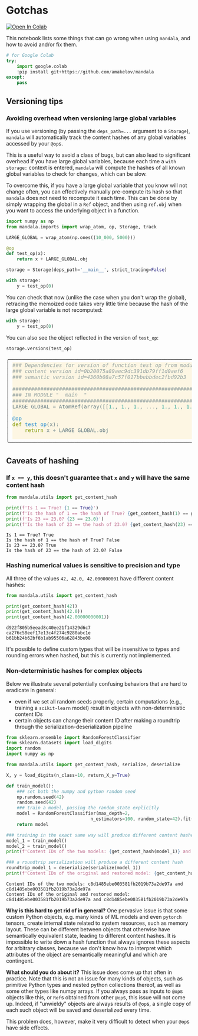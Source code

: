 # Gotchas
<a href="https://colab.research.google.com/github/amakelov/mandala/blob/master/docs_notebooks/tutorials/gotchas.ipynb"> 
  <img src="https://colab.research.google.com/assets/colab-badge.svg" alt="Open In Colab"/> </a>

This notebook lists some things that can go wrong when using `mandala`, and
how to avoid and/or fix them.


```python
# for Google Colab
try:
    import google.colab
    !pip install git+https://github.com/amakelov/mandala
except:
    pass
```

## Versioning tips

### Avoiding overhead when versioning large global variables
If you use versioning (by passing the `deps_path=...` argument to a `Storage`),
`mandala` will automatically track the content hashes of any global variables
accessed by your `@op`s. 

This is a useful way to avoid a class of bugs, but can also lead to significant
overhead if you have large global variables, because each time a `with storage:`
context is entered, `mandala` will compute the hashes of all known global
variables to check for changes, which can be slow.

To overcome this, if you have a large global variable that you know will not
change often, you can effectively manually pre-compute its hash so that
`mandala` does not need to recompute it each time. This can be done by simply
wrapping the global in a `Ref` object, and then using `ref.obj` when you want
to access the underlying object in a function.


```python
import numpy as np
from mandala.imports import wrap_atom, op, Storage, track

LARGE_GLOBAL = wrap_atom(np.ones((10_000, 5000)))

@op
def test_op(x):
    return x + LARGE_GLOBAL.obj

storage = Storage(deps_path='__main__', strict_tracing=False)
```


```python
with storage:
    y = test_op(0)
```

You can check that now (unlike the case when you don't wrap the global),
retracing the memoized code takes very little time because the hash of the large
global variable is not recomputed:


```python
with storage:
    y = test_op(0)
```

You can also see the object reflected in the version of `test_op`:


```python
storage.versions(test_op)
```


<pre style="white-space:pre;overflow-x:auto;line-height:normal;font-family:Menlo,'DejaVu Sans Mono',consolas,'Courier New',monospace">╭─────────────────────────────────────────────────────────────────────────────────────────────────────────────────╮
│ <span style="color: #93a1a1; text-decoration-color: #93a1a1; background-color: #fdf6e3; font-style: italic">### Dependencies for version of function test_op from module __main__</span><span style="background-color: #fdf6e3">                                          </span> │
│ <span style="color: #93a1a1; text-decoration-color: #93a1a1; background-color: #fdf6e3; font-style: italic">### content_version_id=0b20075a89aec9dc391db79ff1d0aef6</span><span style="background-color: #fdf6e3">                                                        </span> │
│ <span style="color: #93a1a1; text-decoration-color: #93a1a1; background-color: #fdf6e3; font-style: italic">### semantic_version_id=4360b08a7c57f017bbebbdec2fbd92b3</span><span style="background-color: #fdf6e3">                                                       </span> │
│ <span style="background-color: #fdf6e3">                                                                                                               </span> │
│ <span style="color: #93a1a1; text-decoration-color: #93a1a1; background-color: #fdf6e3; font-style: italic">################################################################################</span><span style="background-color: #fdf6e3">                               </span> │
│ <span style="color: #93a1a1; text-decoration-color: #93a1a1; background-color: #fdf6e3; font-style: italic">### IN MODULE "__main__"</span><span style="background-color: #fdf6e3">                                                                                       </span> │
│ <span style="color: #93a1a1; text-decoration-color: #93a1a1; background-color: #fdf6e3; font-style: italic">################################################################################</span><span style="background-color: #fdf6e3">                               </span> │
│ <span style="color: #657b83; text-decoration-color: #657b83; background-color: #fdf6e3">LARGE_GLOBAL </span><span style="color: #93a1a1; text-decoration-color: #93a1a1; background-color: #fdf6e3">=</span><span style="color: #657b83; text-decoration-color: #657b83; background-color: #fdf6e3"> AtomRef(array([[</span><span style="color: #2aa198; text-decoration-color: #2aa198; background-color: #fdf6e3">1.</span><span style="color: #657b83; text-decoration-color: #657b83; background-color: #fdf6e3">, </span><span style="color: #2aa198; text-decoration-color: #2aa198; background-color: #fdf6e3">1.</span><span style="color: #657b83; text-decoration-color: #657b83; background-color: #fdf6e3">, </span><span style="color: #2aa198; text-decoration-color: #2aa198; background-color: #fdf6e3">1.</span><span style="color: #657b83; text-decoration-color: #657b83; background-color: #fdf6e3">, </span><span style="color: #93a1a1; text-decoration-color: #93a1a1; background-color: #fdf6e3">...</span><span style="color: #657b83; text-decoration-color: #657b83; background-color: #fdf6e3">, </span><span style="color: #2aa198; text-decoration-color: #2aa198; background-color: #fdf6e3">1.</span><span style="color: #657b83; text-decoration-color: #657b83; background-color: #fdf6e3">, </span><span style="color: #2aa198; text-decoration-color: #2aa198; background-color: #fdf6e3">1.</span><span style="color: #657b83; text-decoration-color: #657b83; background-color: #fdf6e3">, </span><span style="color: #2aa198; text-decoration-color: #2aa198; background-color: #fdf6e3">1.</span><span style="color: #657b83; text-decoration-color: #657b83; background-color: #fdf6e3">], [</span><span style="color: #2aa198; text-decoration-color: #2aa198; background-color: #fdf6e3">1.</span><span style="color: #657b83; text-decoration-color: #657b83; background-color: #fdf6e3">, </span><span style="color: #2aa198; text-decoration-color: #2aa198; background-color: #fdf6e3">1.</span><span style="color: #657b83; text-decoration-color: #657b83; background-color: #fdf6e3">, </span><span style="color: #2aa198; text-decoration-color: #2aa198; background-color: #fdf6e3">1.</span><span style="color: #657b83; text-decoration-color: #657b83; background-color: #fdf6e3">, </span><span style="color: #93a1a1; text-decoration-color: #93a1a1; background-color: #fdf6e3">...</span><span style="color: #657b83; text-decoration-color: #657b83; background-color: #fdf6e3">, </span><span style="color: #2aa198; text-decoration-color: #2aa198; background-color: #fdf6e3">1.</span><span style="color: #657b83; text-decoration-color: #657b83; background-color: #fdf6e3">, </span><span style="color: #2aa198; text-decoration-color: #2aa198; background-color: #fdf6e3">1.</span><span style="color: #657b83; text-decoration-color: #657b83; background-color: #fdf6e3">, [</span><span style="color: #93a1a1; text-decoration-color: #93a1a1; background-color: #fdf6e3">...</span><span style="color: #657b83; text-decoration-color: #657b83; background-color: #fdf6e3">]</span><span style="background-color: #fdf6e3">                   </span> │
│ <span style="background-color: #fdf6e3">                                                                                                               </span> │
│ <span style="color: #268bd2; text-decoration-color: #268bd2; background-color: #fdf6e3">@op</span><span style="background-color: #fdf6e3">                                                                                                            </span> │
│ <span style="color: #859900; text-decoration-color: #859900; background-color: #fdf6e3">def</span><span style="color: #657b83; text-decoration-color: #657b83; background-color: #fdf6e3"> </span><span style="color: #268bd2; text-decoration-color: #268bd2; background-color: #fdf6e3">test_op</span><span style="color: #657b83; text-decoration-color: #657b83; background-color: #fdf6e3">(x):</span><span style="background-color: #fdf6e3">                                                                                                </span> │
│ <span style="color: #657b83; text-decoration-color: #657b83; background-color: #fdf6e3">    </span><span style="color: #859900; text-decoration-color: #859900; background-color: #fdf6e3">return</span><span style="color: #657b83; text-decoration-color: #657b83; background-color: #fdf6e3"> x </span><span style="color: #93a1a1; text-decoration-color: #93a1a1; background-color: #fdf6e3">+</span><span style="color: #657b83; text-decoration-color: #657b83; background-color: #fdf6e3"> LARGE_GLOBAL</span><span style="color: #93a1a1; text-decoration-color: #93a1a1; background-color: #fdf6e3">.</span><span style="color: #657b83; text-decoration-color: #657b83; background-color: #fdf6e3">obj</span><span style="background-color: #fdf6e3">                                                                                </span> │
│ <span style="background-color: #fdf6e3">                                                                                                               </span> │
╰─────────────────────────────────────────────────────────────────────────────────────────────────────────────────╯
</pre>



## Caveats of hashing

### If `x == y`, this doesn't guarantee that `x` and `y` will have the same content hash


```python
from mandala.utils import get_content_hash

print(f'Is 1 == True? {1 == True}')
print(f'Is the hash of 1 == the hash of True? {get_content_hash(1) == get_content_hash(True)}')
print(f'Is 23 == 23.0? {23 == 23.0}')
print(f'Is the hash of 23 == the hash of 23.0? {get_content_hash(23) == get_content_hash(23.0)}')
```

    Is 1 == True? True
    Is the hash of 1 == the hash of True? False
    Is 23 == 23.0? True
    Is the hash of 23 == the hash of 23.0? False


### Hashing numerical values is sensitive to precision and type
All three of the values `42, 42.0, 42.000000001` have different content hashes:


```python
from mandala.utils import get_content_hash

print(get_content_hash(42))
print(get_content_hash(42.0))
print(get_content_hash(42.00000000001))
```

    d922f805b5eead8c40ee21f14329d6c7
    ca276c58eef17e13c4f274c9280abc1e
    b61bb24b62bf6b1ab95506a62843be08


It's possible to define custom types that will be insensitive to types and
rounding errors when hashed, but this is currently not implemented.

### Non-deterministic hashes for complex objects
Below we illustrate several potentially confusing behaviors that are hard to
eradicate in general:
- even if we set all random seeds properly, certain computations (e.g., training
a `scikit-learn` model) result in objects with non-deterministic content IDs
- certain objects can change their content ID after making a roundtrip through
the serialization-deserialization pipeline


```python
from sklearn.ensemble import RandomForestClassifier
from sklearn.datasets import load_digits
import random
import numpy as np

from mandala.utils import get_content_hash, serialize, deserialize

X, y = load_digits(n_class=10, return_X_y=True)

def train_model():
    ### set both the numpy and python random seed
    np.random.seed(42)
    random.seed(42)
    ### train a model, passing the random_state explicitly
    model = RandomForestClassifier(max_depth=2, 
                                n_estimators=100, random_state=42).fit(X, y)
    return model

### training in the exact same way will produce different content hashes
model_1 = train_model()
model_2 = train_model()
print(f'Content IDs of the two models: {get_content_hash(model_1)} and {get_content_hash(model_2)}')

### a roundtrip serialization will produce a different content hash
roundtrip_model_1 = deserialize(serialize(model_1))
print(f'Content IDs of the original and restored model: {get_content_hash(model_1)} and {get_content_hash(roundtrip_model_1)}')
```

    Content IDs of the two models: c8d1485ebe003581fb2019b73a2de97a and c8d1485ebe003581fb2019b73a2de97a
    Content IDs of the original and restored model: c8d1485ebe003581fb2019b73a2de97a and c8d1485ebe003581fb2019b73a2de97a


**Why is this hard to get rid of in general?** One pervasive issue is that some
custom Python objects, e.g. many kinds of ML models and even `pytorch` tensors,
create internal state related to system resources, such as memory layout. These 
can be different between objects that otherwise have semantically equivalent
state, leading to different content hashes. It is impossible to write down a
hash function that always ignores these aspects for arbitrary classes, because 
we don't know how to interpret which attributes of the object are semantically
meaningful and which are contingent.

**What should you do about it?** This issue does come up that often in practice.
Note that this is not an issue for many kinds of objects, such as primitive
Python types and nested python collections thereof, as well as some other types
like numpy arrays. If you always pass as inputs to `@op`s objects like this, or
`Ref`s obtained from other `@op`s, this issue will not come up. Indeed, if
"unwieldy" objects are always results of `@op`s, a single copy of each such
object will be saved and deserialized every time.

This problem does, however, make it very difficult to detect when your `@op`s
have side effects.
